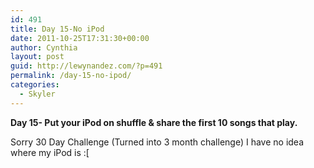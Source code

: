 ```yaml
---
id: 491
title: Day 15-No iPod
date: 2011-10-25T17:31:30+00:00
author: Cynthia
layout: post
guid: http://lewynandez.com/?p=491
permalink: /day-15-no-ipod/
categories:
  - Skyler
---
```

**Day 15- Put your iPod on shuffle & share the first 10 songs that play.**

<a href="http://i0.wp.com/lewynandez.com/wp-content/uploads/2011/10/no_ipod.jpg" rel="lightbox[491]"><img class="aligncenter size-medium wp-image-492" title="no_ipod" src="http://i0.wp.com/lewynandez.com/wp-content/uploads/2011/10/no_ipod-300x290.jpg?fit=300%2C290" alt="" srcset="http://i0.wp.com/lewynandez.com/wp-content/uploads/2011/10/no_ipod.jpg?resize=300%2C290 300w, http://i0.wp.com/lewynandez.com/wp-content/uploads/2011/10/no_ipod.jpg?w=360 360w" sizes="(max-width: 300px) 100vw, 300px" data-recalc-dims="1" /></a>Sorry 30 Day Challenge (Turned into 3 month challenge) I have no idea where my iPod is :[